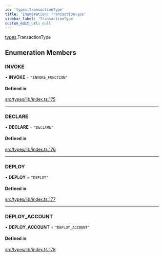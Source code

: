 ```yaml
---
id: 'types.TransactionType'
title: 'Enumeration: TransactionType'
sidebar_label: 'TransactionType'
custom_edit_url: null
---
```


[types](../namespaces/types.md).TransactionType

## Enumeration Members

### INVOKE

• **INVOKE** = `"INVOKE_FUNCTION"`

#### Defined in

[src/types/lib/index.ts:175](https://github.com/0xs34n/starknet.js/blob/develop/src/types/lib/index.ts#L175)

---

### DECLARE

• **DECLARE** = `"DECLARE"`

#### Defined in

[src/types/lib/index.ts:176](https://github.com/0xs34n/starknet.js/blob/develop/src/types/lib/index.ts#L176)

---

### DEPLOY

• **DEPLOY** = `"DEPLOY"`

#### Defined in

[src/types/lib/index.ts:177](https://github.com/0xs34n/starknet.js/blob/develop/src/types/lib/index.ts#L177)

---

### DEPLOY_ACCOUNT

• **DEPLOY_ACCOUNT** = `"DEPLOY_ACCOUNT"`

#### Defined in

[src/types/lib/index.ts:178](https://github.com/0xs34n/starknet.js/blob/develop/src/types/lib/index.ts#L178)
